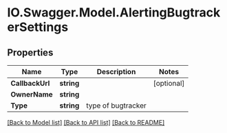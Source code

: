 # IO.Swagger.Model.AlertingBugtrackerSettings
## Properties

Name | Type | Description | Notes
------------ | ------------- | ------------- | -------------
**CallbackUrl** | **string** |  | [optional] 
**OwnerName** | **string** |  | 
**Type** | **string** | type of bugtracker | 

[[Back to Model list]](../README.md#documentation-for-models) [[Back to API list]](../README.md#documentation-for-api-endpoints) [[Back to README]](../README.md)

